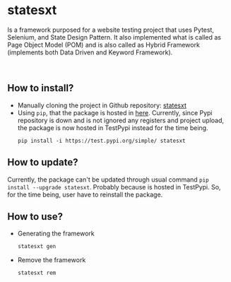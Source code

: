 # statesxt

Is a framework purposed for a website testing project that uses Pytest, Selenium, and State Design Pattern. It also implemented what is called as Page Object Model (POM) and is also called as Hybrid Framework (implements both Data Driven and Keyword Framework).

<br/>

## How to install?

- Manually cloning the project in Github repository: [statesxt](https://github.com/jsonnnnn/statesxt)
- Using `pip`, that the package is hosted in [here](https://test.pypi.org/project/statesxt/). Currently, since Pypi repository is down and is not ignored any registers and project upload, the package is now hosted in TestPypi instead for the time being.
  ```
  pip install -i https://test.pypi.org/simple/ statesxt
  ```

## How to update?

Currently, the package can't be updated through usual command `pip install --upgrade statesxt`. Probably because is hosted in TestPypi.
So, for the time being, user have to reinstall the package.

## How to use?

- Generating the framework
  ```bash
  statesxt gen
  ```
- Remove the framework
  ```
  statesxt rem
  ```
